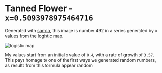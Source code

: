 # Tanned Flower - `x=0.5093978975464716`

Generated with [samila](https://github.com/sepandhaghighi/samila), this image is number 492 in a series generated by x values from the logistic map.

![logistic map](https://upload.wikimedia.org/wikipedia/commons/9/96/Logistic_map_bifurcation_diagram_from_1_to_4.png)

My values start from an initial `x` value of `0.4`, with a rate of growth of `3.57`. This pays homage to one of the first ways we generated random numbers, as results from this formula appear random.